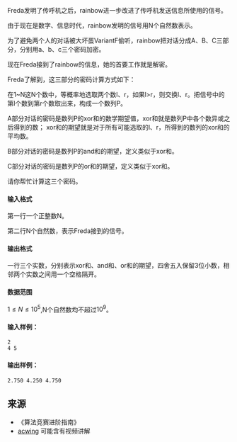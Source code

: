 Freda发明了传呼机之后，rainbow进一步改进了传呼机发送信息所使用的信号。

由于现在是数字、信息时代，rainbow发明的信号用N个自然数表示。

为了避免两个人的对话被大坏蛋VariantF偷听，rainbow把对话分成A、B、C三部分，分别用a、b、c三个密码加密。

现在Freda接到了rainbow的信息，她的首要工作就是解密。

Freda了解到，这三部分的密码计算方式如下：

在1~N这N个数中，等概率地选取两个数l、r，如果l>r，则交换l、r。把信号中的第l个数到第r个数取出来，构成一个数列P。

A部分对话的密码是数列P的xor和的数学期望值，xor和就是数列P中各个数异或之后得到的数； xor和的期望就是对于所有可能选取的l、r，所得到的数列的xor和的平均数。

B部分对话的密码是数列P的and和的期望，定义类似于xor和。

C部分对话的密码是数列P的or和的期望，定义类似于xor和。

请你帮忙计算这三个密码。

#### 输入格式

第一行一个正整数N。

第二行N个自然数，表示Freda接到的信号。

#### 输出格式

一行三个实数，分别表示xor和、and和、or和的期望，四舍五入保留3位小数，相邻两个实数之间用一个空格隔开。

#### 数据范围

$1 \le N \le 10^5$,N个自然数均不超过$10^9$。

#### 输入样例：

```
2
4 5
```

#### 输出样例：

```
2.750 4.250 4.750
```

## 来源 
- 《算法竞赛进阶指南》
- [acwing](https://www.acwing.com/problem/content/218/) 可能含有视频讲解